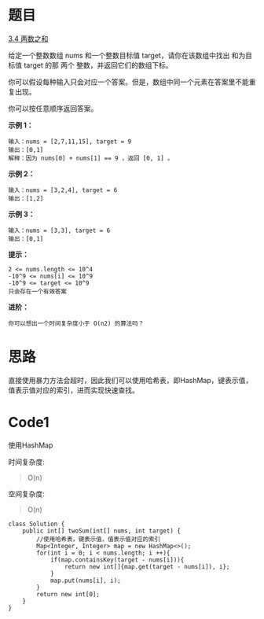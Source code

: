 # 题目
[3.4 两数之和](https://leetcode.cn/problems/two-sum/)

给定一个整数数组 nums 和一个整数目标值 target，请你在该数组中找出 和为目标值 target  的那 两个 整数，并返回它们的数组下标。

你可以假设每种输入只会对应一个答案。但是，数组中同一个元素在答案里不能重复出现。

你可以按任意顺序返回答案。

**示例 1：**

```
输入：nums = [2,7,11,15], target = 9
输出：[0,1]
解释：因为 nums[0] + nums[1] == 9 ，返回 [0, 1] 。
```

**示例 2：**

``` 
输入：nums = [3,2,4], target = 6
输出：[1,2]
```

**示例 3：**

``` 
输入：nums = [3,3], target = 6
输出：[0,1]
```


**提示：**

``` 
2 <= nums.length <= 10^4
-10^9 <= nums[i] <= 10^9
-10^9 <= target <= 10^9
只会存在一个有效答案
```

**进阶：**
``` 
你可以想出一个时间复杂度小于 O(n2) 的算法吗？
```

# 思路
直接使用暴力方法会超时，因此我们可以使用哈希表，即HashMap，键表示值，值表示值对应的索引，进而实现快速查找。

# Code1
使用HashMap

时间复杂度:
>O(n)

空间复杂度:
> O(n)  

``` 
class Solution {
    public int[] twoSum(int[] nums, int target) {
        //使用哈希表，键表示值，值表示值对应的索引
        Map<Integer, Integer> map = new HashMap<>();
        for(int i = 0; i < nums.length; i ++){
            if(map.containsKey(target - nums[i])){
                return new int[]{map.get(target - nums[i]), i};
            }
            map.put(nums[i], i);
        }
        return new int[0];
    }
}
```